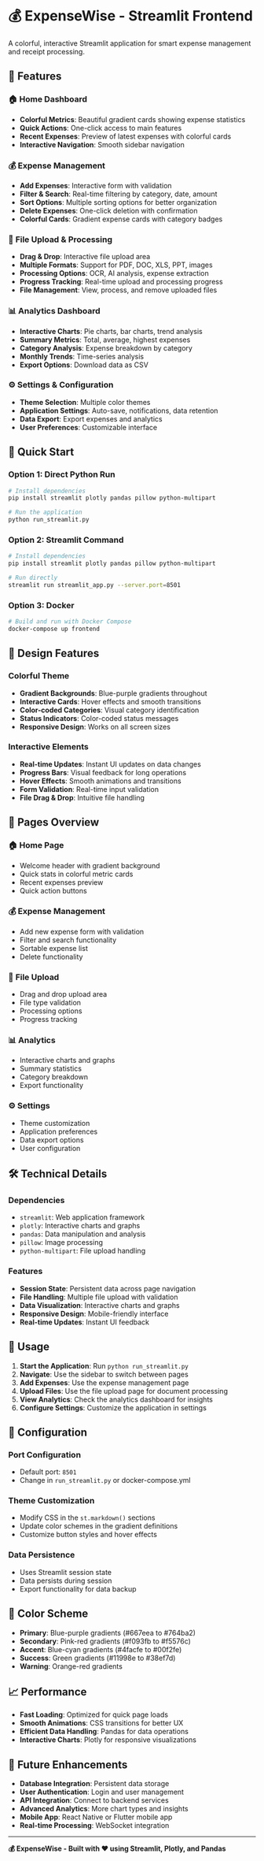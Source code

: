 # 💰 ExpenseWise - Streamlit Frontend

A colorful, interactive Streamlit application for smart expense management and receipt processing.

## 🎨 Features

### 🏠 **Home Dashboard**
- **Colorful Metrics**: Beautiful gradient cards showing expense statistics
- **Quick Actions**: One-click access to main features
- **Recent Expenses**: Preview of latest expenses with colorful cards
- **Interactive Navigation**: Smooth sidebar navigation

### 💰 **Expense Management**
- **Add Expenses**: Interactive form with validation
- **Filter & Search**: Real-time filtering by category, date, amount
- **Sort Options**: Multiple sorting options for better organization
- **Delete Expenses**: One-click deletion with confirmation
- **Colorful Cards**: Gradient expense cards with category badges

### 📁 **File Upload & Processing**
- **Drag & Drop**: Interactive file upload area
- **Multiple Formats**: Support for PDF, DOC, XLS, PPT, images
- **Processing Options**: OCR, AI analysis, expense extraction
- **Progress Tracking**: Real-time upload and processing progress
- **File Management**: View, process, and remove uploaded files

### 📊 **Analytics Dashboard**
- **Interactive Charts**: Pie charts, bar charts, trend analysis
- **Summary Metrics**: Total, average, highest expenses
- **Category Analysis**: Expense breakdown by category
- **Monthly Trends**: Time-series analysis
- **Export Options**: Download data as CSV

### ⚙️ **Settings & Configuration**
- **Theme Selection**: Multiple color themes
- **Application Settings**: Auto-save, notifications, data retention
- **Data Export**: Export expenses and analytics
- **User Preferences**: Customizable interface

## 🚀 Quick Start

### Option 1: Direct Python Run
```bash
# Install dependencies
pip install streamlit plotly pandas pillow python-multipart

# Run the application
python run_streamlit.py
```

### Option 2: Streamlit Command
```bash
# Install dependencies
pip install streamlit plotly pandas pillow python-multipart

# Run directly
streamlit run streamlit_app.py --server.port=8501
```

### Option 3: Docker
```bash
# Build and run with Docker Compose
docker-compose up frontend
```

## 🎨 Design Features

### **Colorful Theme**
- **Gradient Backgrounds**: Blue-purple gradients throughout
- **Interactive Cards**: Hover effects and smooth transitions
- **Color-coded Categories**: Visual category identification
- **Status Indicators**: Color-coded status messages
- **Responsive Design**: Works on all screen sizes

### **Interactive Elements**
- **Real-time Updates**: Instant UI updates on data changes
- **Progress Bars**: Visual feedback for long operations
- **Hover Effects**: Smooth animations and transitions
- **Form Validation**: Real-time input validation
- **File Drag & Drop**: Intuitive file handling

## 📱 Pages Overview

### 🏠 **Home Page**
- Welcome header with gradient background
- Quick stats in colorful metric cards
- Recent expenses preview
- Quick action buttons

### 💰 **Expense Management**
- Add new expense form with validation
- Filter and search functionality
- Sortable expense list
- Delete functionality

### 📁 **File Upload**
- Drag and drop upload area
- File type validation
- Processing options
- Progress tracking

### 📊 **Analytics**
- Interactive charts and graphs
- Summary statistics
- Category breakdown
- Export functionality

### ⚙️ **Settings**
- Theme customization
- Application preferences
- Data export options
- User configuration

## 🛠️ Technical Details

### **Dependencies**
- `streamlit`: Web application framework
- `plotly`: Interactive charts and graphs
- `pandas`: Data manipulation and analysis
- `pillow`: Image processing
- `python-multipart`: File upload handling

### **Features**
- **Session State**: Persistent data across page navigation
- **File Handling**: Multiple file upload with validation
- **Data Visualization**: Interactive charts and graphs
- **Responsive Design**: Mobile-friendly interface
- **Real-time Updates**: Instant UI feedback

## 🎯 Usage

1. **Start the Application**: Run `python run_streamlit.py`
2. **Navigate**: Use the sidebar to switch between pages
3. **Add Expenses**: Use the expense management page
4. **Upload Files**: Use the file upload page for document processing
5. **View Analytics**: Check the analytics dashboard for insights
6. **Configure Settings**: Customize the application in settings

## 🔧 Configuration

### **Port Configuration**
- Default port: `8501`
- Change in `run_streamlit.py` or docker-compose.yml

### **Theme Customization**
- Modify CSS in the `st.markdown()` sections
- Update color schemes in the gradient definitions
- Customize button styles and hover effects

### **Data Persistence**
- Uses Streamlit session state
- Data persists during session
- Export functionality for data backup

## 🎨 Color Scheme

- **Primary**: Blue-purple gradients (#667eea to #764ba2)
- **Secondary**: Pink-red gradients (#f093fb to #f5576c)
- **Accent**: Blue-cyan gradients (#4facfe to #00f2fe)
- **Success**: Green gradients (#11998e to #38ef7d)
- **Warning**: Orange-red gradients

## 📈 Performance

- **Fast Loading**: Optimized for quick page loads
- **Smooth Animations**: CSS transitions for better UX
- **Efficient Data Handling**: Pandas for data operations
- **Interactive Charts**: Plotly for responsive visualizations

## 🚀 Future Enhancements

- **Database Integration**: Persistent data storage
- **User Authentication**: Login and user management
- **API Integration**: Connect to backend services
- **Advanced Analytics**: More chart types and insights
- **Mobile App**: React Native or Flutter mobile app
- **Real-time Processing**: WebSocket integration

---

**💰 ExpenseWise - Built with ❤️ using Streamlit, Plotly, and Pandas**
